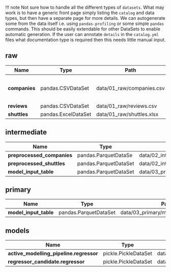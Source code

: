 !!! note
	Not sure how to handle all the different types of `datasets`. What may work is to have a generic front page simply listing the `catalog` and data types, but then have a separate page for more details. We can autogenerate some from the data itself i.e. using `pandas-profiling` or some simple `pandas` commands. This should be easily extendable for other DataSets to enable automatic generation. If the user can annotate `details` in the `catalog.yml` files what documentation type is required then this needs little manual input.




## raw

| Name          | Type                | Path                      | Details                                                      |
| ------------- | ------------------- | ------------------------- | ------------------------------------------------------------ |
| **companies** | pandas.CSVDataSet   | data/01_raw/companies.csv | [basic info](../companies), [pandas profiling](companies/companies.html) |
| **reviews**   | pandas.CSVDataSet   | data/01_raw/reviews.csv   |                                                              |
| **shuttles**  | pandas.ExcelDataSet | data/01_raw/shuttles.xlsx | [autoViz](../shuttles)                                       |



## intermediate

| Name                       | Type                  | Path                                           | Details |
| -------------------------- | --------------------- | ---------------------------------------------- | ------- |
| **preprocessed_companies** | pandas.ParquetDataSe  | data/02_intermediate/preprocessed_companies.pq |         |
| **preprocessed_shuttles**  | pandas.ParquetDataSet | data/02_intermediate/preprocessed_shuttles.pq  |         |
| **model_input_table**      | pandas.ParquetDataSet | data/03_primary/model_input_table.pq           |         |

## primary

| Name                  | Type                  | Path                                 | Details |
| --------------------- | --------------------- | ------------------------------------ | ------- |
| **model_input_table** | pandas.ParquetDataSet | data/03_primary/model_input_table.pq |         |

## models

| Name                                    | Type                 | Path                                      | Details |
| --------------------------------------- | -------------------- | ----------------------------------------- | ------- |
| **active_modelling_pipeline.regressor** | pickle.PickleDataSet | data/06_models/regressor_active.pickle    |         |
| **regressor_candidate.regressor**       | pickle.PickleDataSet | data/06_models/regressor_candidate.pickle |         |